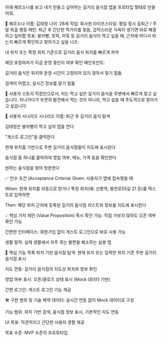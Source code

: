 아래 페르소나를 보고 내가 만들고 싶어하는 길거리 음식점 앱을 프로타입 형태로 만들어줘.

🎯 페르소나
이름: 김태정
나이: 28세
직업: 회사원
라이프스타일: 평일 정시 출퇴근 / 주말 외출
행동 패턴: 퇴근 후 간단한 먹거리를 찾음, 갑작스러운 식욕이 생기면 바로 해결하고 싶어함
목표: 붕어빵, 호떡, 어묵 등 길거리 음식이 먹고 싶을 때, 근처에 어디서 파는지 빠르게 확인하고 찾아가고 싶음
니즈:

내 위치 또는 특정 위치 기준으로 길거리 음식 위치를 빠르게 파악

해당 포장마차가 지금 운영 중인지 여부 확인
페인포인트:

길거리 음식은 위치와 운영 시간이 고정되어 있지 않아서 찾기 힘듦

검색이 어렵고, 실시간 정보를 알기 힘듦

📘 사용자 스토리
직장인으로서, 저는 먹고 싶은 길거리 음식을 주변에서 빠르게 찾고 싶습니다.
지나가다가 우연히 발견해서 먹는 것이 아니라, 먹고 싶을 때 주도적으로 찾아가고 싶습니다.

📱 사용자 시나리오
시나리오 이름: 퇴근 후 길거리 음식 탐색

김태정은 붕어빵이 먹고 싶어 앱을 연다

"게스트 로그인"을 클릭한다

현재 위치를 기반으로 주변 길거리 음식점들이 지도에 표시된다

음식점 중 하나를 클릭하여 영업 여부, 메뉴, 가격 등을 확인한다

원하는 음식점을 찾아 방문한다

✅ 인수 조건 (Acceptance Criteria)
Given: 사용자가 앱에 접속했을 때

When: 현재 위치를 자동으로 받거나 특정 위치(예: 선릉역, 봉천로55길 21 등)를 텍스트로 입력하면

Then: 해당 위치 근처에 등록된 길거리 음식점 리스트와 정보를 지도에 표시한다

💡 핵심 가치 제안 (Value Proposition)
즉시 확인 가능: 직접 가보지 않아도 오픈 여부 확인 가능

간편한 인터페이스: 회원가입 없이 게스트 로그인으로 바로 사용 가능

생활 밀착: 실제 생활에서 자주 겪는 불편을 해소하는 실용 앱

🧩 핵심 기능 목록
위치 기반 음식점 탐색: 현재 위치 또는 입력한 위치 기준 주변 길거리 음식점 표시

지도 연동: 길거리 음식점의 지도상 위치와 정보 확인

영업 여부 표시: 오픈/클로즈 상태 표시 (Mock 데이터 기반)

간편 로그인: 게스트 로그인 기능 제공

🛠 구현 범위 및 기술 제약
데이터: 실시간 연동 없이 Mock 데이터로 구성

기능 범위: 위치 기반 검색, 음식점 정보 표시, 기본적인 지도 연동

UI 목표: 직관적이고 간단한 사용자 경험 제공

목표 수준: MVP 수준의 프로토타입